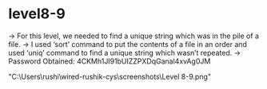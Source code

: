 # level8-9

→ For this level, we needed to find a unique string which was in the pile of a file.
→ I used ‘sort’ command to put the contents of a file in an order and used ‘uniq’ command to find a unique string which wasn’t repeated.
→ Password Obtained: 4CKMh1JI91bUIZZPXDqGanal4xvAg0JM

"C:\Users\rushi\wired-rushik-cys\screenshots\Level 8-9.png"